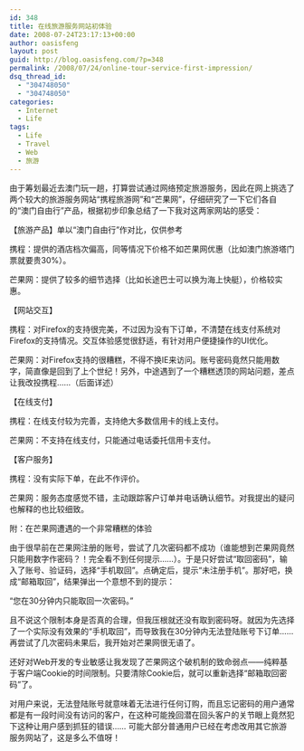 ```yaml
---
id: 348
title: 在线旅游服务网站初体验
date: 2008-07-24T23:17:13+00:00
author: oasisfeng
layout: post
guid: http://blog.oasisfeng.com/?p=348
permalink: /2008/07/24/online-tour-service-first-impression/
dsq_thread_id:
  - "304748050"
  - "304748050"
categories:
  - Internet
  - Life
tags:
  - Life
  - Travel
  - Web
  - 旅游
---
```

由于筹划最近去澳门玩一趟，打算尝试通过网络预定旅游服务，因此在网上挑选了两个较大的旅游服务网站“携程旅游网”和“芒果网”，仔细研究了一下它们各自的“澳门自由行”产品，根据初步印象总结了一下我对这两家网站的感受：

<!--more-->【旅游产品】单以“澳门自由行”作对比，仅供参考


  
携程：提供的酒店档次偏高，同等情况下价格不如芒果网优惠（比如澳门旅游塔门票就要贵30%）。
  
芒果网：提供了较多的细节选择（比如长途巴士可以换为海上快艇），价格较实惠。

【网站交互】
  
携程：对Firefox的支持很完美，不过因为没有下订单，不清楚在线支付系统对Firefox的支持情况。交互体验感觉很舒适，有针对用户便捷操作的UI优化。
  
芒果网：对Firefox支持的很糟糕，不得不换IE来访问。账号密码竟然只能用数字，简直像是回到了上个世纪！另外，中途遇到了一个糟糕透顶的网站问题，差点让我改投携程……（后面详述）

【在线支付】
  
携程：在线支付较为完善，支持绝大多数信用卡的线上支付。
  
芒果网：不支持在线支付，只能通过电话委托信用卡支付。

【客户服务】
  
携程：没有实际下单，在此不作评价。
  
芒果网：服务态度感觉不错，主动跟踪客户订单并电话确认细节。对我提出的疑问也解释的也比较细致。

附：在芒果网遭遇的一个非常糟糕的体验

由于很早前在芒果网注册的账号，尝试了几次密码都不成功（谁能想到芒果网竟然只能用数字作密码？！完全看不到任何提示……）。于是只好尝试“取回密码”，输入了账号、验证码，选择“手机取回”。点确定后，提示“未注册手机”。那好吧，换成“邮箱取回”，结果弹出一个意想不到的提示：

“您在30分钟内只能取回一次密码。”

且不说这个限制本身是否真的合理，但我压根就还没有取到密码呀。就因为先选择了一个实际没有效果的“手机取回”，而导致我在30分钟内无法登陆账号下订单…… 再尝试了几次密码未果后，我开始对芒果网很无语了。

还好对Web开发的专业敏感让我发现了芒果网这个破机制的致命弱点——纯粹基于客户端Cookie的时间限制。只要清除Cookie后，就可以重新选择“邮箱取回密码”了。

对用户来说，无法登陆账号就意味着无法进行任何订购，而且忘记密码的用户通常都是有一段时间没有访问的客户，在这种可能挽回潜在回头客户的关节眼上竟然犯下这种让用户感到抓狂的错误…… 可能大部分普通用户已经在考虑改用其它旅游服务网站了，这是多么不值呀！